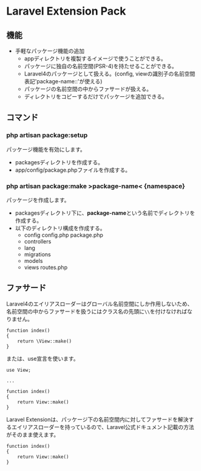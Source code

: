 
# Laravel Extension Pack

## 機能

* 手軽なパッケージ機能の追加
	* appディレクトリを複製するイメージで使うことができる。
	* パッケージに独自の名前空間(PSR-4)を持たせることができる。
	* Laravel4のパッケージとして扱える。(config, viewの識別子の名前空間表記'package-name::'が使える)
	* パッケージの名前空間の中からファサードが扱える。
	* ディレクトリをコピーするだけでパッケージを追加できる。

## コマンド

### php artisan package:setup
パッケージ機能を有効にします。
* packagesディレクトリを作成する。
* app/config/package.phpファイルを作成する。

### php artisan package:make &gt;package-name&lt; {namespace}
パッケージを作成します。
* packagesディレクトリ下に、**package-name**という名前でディレクトリを作成する。
* 以下のディレクトリ構成を作成する。
	* config
		config.php
		package.php
	* controllers
	* lang
	* migrations
	* models
	* views
	routes.php

## ファサード
Laravel4のエイリアスローダーはグローバル名前空間にしか作用しないため、名前空間の中からファサードを扱うにはクラス名の先頭に`\\`を付けなければなりません。

```
function index()
{
	return \View::make()
}
```

または、use宣言を使います。

```
use View;

...

function index()
{
	return View::make()
}
```

Laravel Extensionは、パッケージ下の名前空間内に対してファサードを解決するエイリアスローダーを持っているので、Laravel公式ドキュメント記載の方法がそのまま使えます。

```
function index()
{
	return View::make()
}
```
